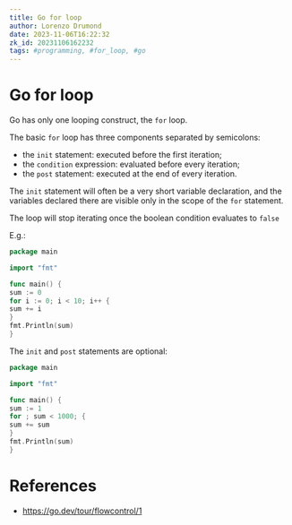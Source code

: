 ```yaml
---
title: Go for loop
author: Lorenzo Drumond
date: 2023-11-06T16:22:32
zk_id: 20231106162232
tags: #programming, #for_loop, #go
---
```



# Go for loop
Go has only one looping construct, the `for` loop.

The basic `for` loop has three components separated by semicolons:
- the `init` statement: executed before the first iteration;
- the `condition` expression: evaluated before every iteration;
- the `post` statement: executed at the end of every iteration.

The `init` statement will often be a very short variable declaration,
and the variables declared there are visible only in the scope of the
`for` statement.

The loop will stop iterating once the boolean condition evaluates to `false`

E.g.:
```go
package main

import "fmt"

func main() {
sum := 0
for i := 0; i < 10; i++ {
sum += i
}
fmt.Println(sum)
}
```

The `init` and `post` statements are optional:
```go
package main

import "fmt"

func main() {
sum := 1
for ; sum < 1000; {
sum += sum
}
fmt.Println(sum)
}
```

# References
- https://go.dev/tour/flowcontrol/1
